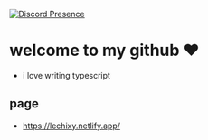 [![Discord Presence](https://lanyard.cnrad.dev/api/391511241786654721)](https://discord.com/users/391511241786654721)

# welcome to my github ❤️
- i love writing typescript

## page
- https://lechixy.netlify.app/
